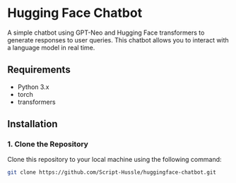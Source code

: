 # Hugging Face Chatbot

A simple chatbot using GPT-Neo and Hugging Face transformers to generate responses to user queries. This chatbot allows you to interact with a language model in real time.

## Requirements

- Python 3.x
- torch
- transformers

## Installation

### 1. Clone the Repository

Clone this repository to your local machine using the following command:

```bash
git clone https://github.com/Script-Hussle/huggingface-chatbot.git
